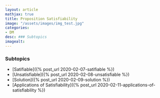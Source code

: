 ```yaml
---
layout: article
mathjax: true
title: Proposition Satisfiability
image: "/assets/images/img_test.jpg"
categories:
- DM
desc: ### Subtopics 
imagealt: 
---
```


### Subtopics
- [Satifiable]({% post_url 2020-02-07-satifiable %})
- [Unsatisfiable]({% post_url 2020-02-08-unsatisfiable %})
- [Solution]({% post_url 2020-02-09-solution %})
- [Applications of Satisfiability]({% post_url 2020-02-11-applications-of-satisfiability %})

